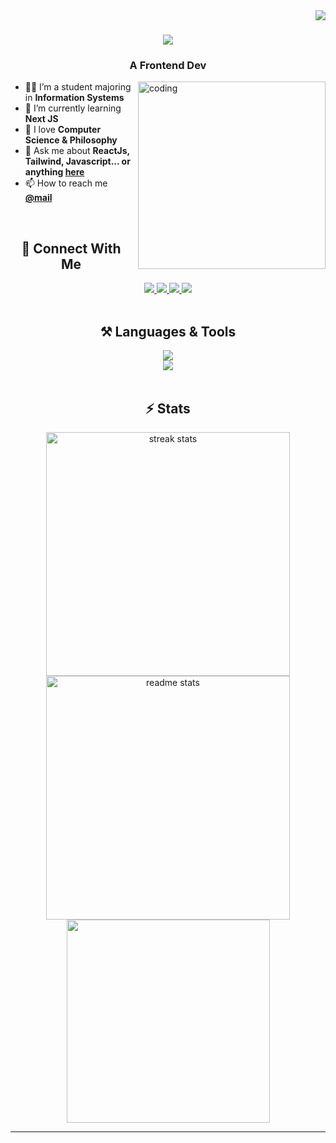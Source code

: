 <img align="right" src="https://visitor-badge.laobi.icu/badge?page_id=KhairilRahman04.KhairilRahman04" />

<h1 align="center">
    <img src="https://readme-typing-svg.herokuapp.com/?font=Pacifico&size=50&center=true&vCenter=true&width=500&height=70&duration=3000&lines=Hi+There!+%F0%9F%91%8B;+I%27m+Khairil+Rahman!;&color=FFFFFF" />
</h1>
   <h3 align="center">A Frontend Dev</h3>
<img align="right" alt="coding" src="https://i.giphy.com/media/v1.Y2lkPTc5MGI3NjExbG42a2I3d3F5NGx3N281MHd3NzF4c2Q3dHo5NG1xdnA3bmh1Y210bSZlcD12MV9pbnRlcm5hbF9naWZfYnlfaWQmY3Q9Zw/dOeQ5ghI0n5kc/giphy.gif" width="300" style="margin-left: 10px; margin-bottom: 10px;">

   
   <ul>
       <li>👨‍💻 I’m a student majoring in <strong>Information Systems</strong></li>
       <li>🎯 I’m currently learning <strong>Next JS</strong></li>
       <li>🌱 I love <strong>Computer Science & Philosophy</strong></li>
       <li>💬 Ask me about <strong>ReactJs, Tailwind, Javascript... or anything <a href="https://github.com/KhairilRahman04/KhairilRahman04/issues">here</a></strong></li>
       <li>📫 How to reach me <strong><a href="mailto:khairilrahmanhakiki04@gmail.com">@mail</a></strong></li>
   </ul> 


<br/>
<h2 align="center">📡 Connect With Me</h2>
<div align="center"> 
  <a href="https://linkedin.com/in/khairil-rahman-hakiki/" target="_blank">
    <img src="https://img.shields.io/badge/LinkedIn-slategrey?style=for-the-badge&logo=linkedin&logoColor=white&labelColor=blue" target="_blank" />
  </a>
  <a href="https://www.facebook.com/khairil.rahman.9828" target="_blank">
    <img src="https://img.shields.io/badge/Facebook-slategrey?style=for-the-badge&labelColor=blue&logo=facebook" target="_blank" />
  </a>
  <a href="https://www.instagram.com/kiril.hrp/" target="_blank">
    <img src="https://img.shields.io/badge/Instagram-slategrey?style=for-the-badge&logo=instagram&logoColor=white&labelColor=deeppink" target="_blank" />
  </a>
    <a href="https://discord.com/users/1166641418081673261" target="_blank">
    <img src="https://img.shields.io/badge/discord-slategrey?style=for-the-badge&logoColor=white&labelColor=7289d9&logo=discord" target="_blank" />
  </a>
</div>

<br/>
<h2 align="center">⚒️ Languages & Tools </h2>

<div align="center">
    <img src="https://skillicons.dev/icons?i=javascript,typescript,react,nextjs,tailwind" /><br>
    <img src="https://skillicons.dev/icons?i=nodejs,mysql,git,vscode,figma,vercel" />
</div>
<br/>

<h2 align="center">⚡ Stats</h2>
<div align="center">
  <img width="390" src="https://github-readme-stats.vercel.app/api?username=kyyril&show_icons=true&hide_border=true&theme=tokyonight&border_radius=10" alt="streak stats"/>
  <img width="390" src="https://github-readme-streak-stats.herokuapp.com/?user=kyyril&show_icons=true&hide_border=true&theme=tokyonight&rank_icon=github&border_radius=10" alt="readme stats"/>
  <br/>
  <img width="325" src="https://github-readme-stats.vercel.app/api/top-langs/?username=kyyril&theme=tokyonight&show_icons=true&hide_border=true&layout=compact" />
</div>

<hr/>
